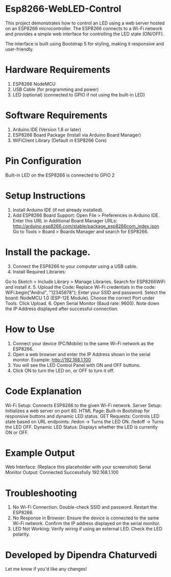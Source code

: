 # Esp8266-WebLED-Control
This project demonstrates how to control an LED using a web server hosted on an ESP8266 microcontroller. The ESP8266 connects to a Wi-Fi network and provides a simple web interface for controlling the LED state (ON/OFF).

The interface is built using Bootstrap 5 for styling, making it responsive and user-friendly.

# Hardware Requirements

1. ESP8266 NodeMCU
2. USB Cable (for programming and power)
3. LED (optional) (connected to GPIO if not using the built-in LED)
   
# Software Requirements

1. Arduino IDE (Version 1.8 or later)
2. ESP8266 Board Package (Install via Arduino Board Manager)
3. WiFiClient Library (Default in ESP8266 Core)

# Pin Configuration

Built-in LED on the ESP8266 is connected to GPIO 2

# Setup Instructions

1. Install Arduino IDE (if not already installed).
2. Add ESP8266 Board Support:
Open File > Preferences in Arduino IDE.
Enter this URL in Additional Board Manager URLs:
http://arduino.esp8266.com/stable/package_esp8266com_index.json
Go to Tools > Board > Boards Manager and search for ESP8266.

# Install the package.

3. Connect the ESP8266 to your computer using a USB cable.
4. Install Required Libraries:

Go to Sketch > Include Library > Manage Libraries.
Search for ESP8266WiFi and install it.
5. Upload the Code:
Replace Wi-Fi credentials in the code:
WiFi.begin("Andrul", "12345678");
Enter your SSID and password.
Select the board: NodeMCU 1.0 (ESP-12E Module).
Choose the correct Port under Tools.
Click Upload.
6. Open Serial Monitor (Baud rate: 9600).
Note down the IP Address displayed after successful connection.

# How to Use

1. Connect your device (PC/Mobile) to the same Wi-Fi network as the ESP8266.
2. Open a web browser and enter the IP Address shown in the serial monitor. Example:
http://192.168.1.100
3. You will see the LED Control Panel with ON and OFF buttons.
4. Click ON to turn the LED on, or OFF to turn it off.
   
# Code Explanation

Wi-Fi Setup: Connects ESP8266 to the given Wi-Fi network.
Server Setup: Initializes a web server on port 80.
HTML Page: Built-in Bootstrap for responsive buttons and dynamic LED status.
GET Requests: Controls LED state based on URL endpoints:
/ledon → Turns the LED ON.
/ledoff → Turns the LED OFF.
Dynamic LED Status: Displays whether the LED is currently ON or OFF.

# Example Output
Web Interface:
 (Replace this placeholder with your screenshot)
Serial Monitor Output:
Connected Successfully
192.168.1.100

# Troubleshooting
1. No Wi-Fi Connection:
Double-check SSID and password.
Restart the ESP8266.
2. No Response in Browser:
Ensure the device is connected to the same Wi-Fi network.
Confirm the IP address displayed on the serial monitor.
3. LED Not Working:
Verify wiring if using an external LED.
Check the LED polarity.

# Developed by Dipendra Chaturvedi
Let me know if you'd like any changes!

